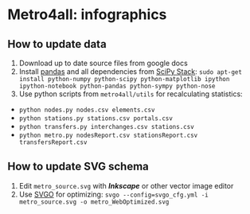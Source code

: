 Metro4all: infographics
======

How to update data
------

1. Download up to date source files from google docs
2. Install [pandas](http://pandas.pydata.org) and all dependencies from [SciPy Stack](http://www.scipy.org):
`sudo apt-get install python-numpy python-scipy python-matplotlib ipython ipython-notebook python-pandas python-sympy python-nose`
3. Use python scripts from `metro4all/utils` for recalculating statistics:
  - `python nodes.py nodes.csv elements.csv`
  - `python stations.py stations.csv portals.csv`
  - `python transfers.py interchanges.csv stations.csv`
  - `python metro.py nodesReport.csv stationsReport.csv transfersReport.csv`
  
How to update SVG schema
------

1. Edit `metro_source.svg` with ***Inkscape*** or other vector image editor
2. Use [SVGO](https://github.com/svg/svgo) for optimizing: `svgo --config=svgo_cfg.yml -i metro_source.svg -o metro_WebOptimized.svg`
